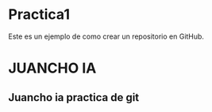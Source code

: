 # Practica1
Este es un ejemplo de como crear un repositorio en GitHub.

<h1> JUANCHO IA </h1>
<h2> Juancho ia practica de git </h2>
